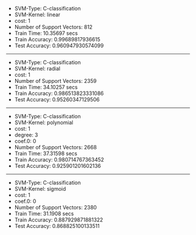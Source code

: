 * SVM-Type:  C-classification
* SVM-Kernel:  linear
* cost:  1
* Number of Support Vectors:  812
* Train Time:  10.35697 secs
* Train Accuracy:  0.99689817936615
* Test Accuracy:  0.960947930574099
**********************************
* SVM-Type:  C-classification
* SVM-Kernel:  radial
* cost:  1
* Number of Support Vectors:  2359
* Train Time:  34.10257 secs
* Train Accuracy:  0.986513823331086
* Test Accuracy:  0.95260347129506
**********************************
* SVM-Type:  C-classification
* SVM-Kernel:  polynomial
* cost:  1
* degree:  3
* coef.0:  0
* Number of Support Vectors:  2668
* Train Time:  37.31598 secs
* Train Accuracy:  0.980714767363452
* Test Accuracy:  0.925901201602136
**********************************
* SVM-Type:  C-classification
* SVM-Kernel:  sigmoid
* cost:  1
* coef.0:  0
* Number of Support Vectors:  2380
* Train Time:  31.1908 secs
* Train Accuracy:  0.887929871881322
* Test Accuracy:  0.868825100133511